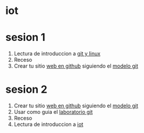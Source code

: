 # iot

# sesion 1
1. Lectura de introduccion a [git y linux](https://github.com/adsoftsito/iot/blob/main/session1/iot_session1.pdf)
2. Receso
2. Crear tu sitio [web en github](https://docs.github.com/en/pages/getting-started-with-github-pages/about-github-pages) siguiendo el [modelo git](https://github.com/adsoftsito/web/blob/main/w3/gitBranchingModel.pdf)


# sesion 2
1. Crear tu sitio [web en github](https://docs.github.com/en/pages/getting-started-with-github-pages/about-github-pages) siguiendo el [modelo git](https://github.com/adsoftsito/web/blob/main/w3/gitBranchingModel.pdf) 
2. Usar como guia el [laboratorio git](https://github.com/adsoftsito/web/blob/main/w3/gitBranchingLab.pdf)
3. Receso
4. Lectura de introduccion a [iot](https://github.com/adsoftsito/iot/blob/main/session1/iot_session1.pdf)
